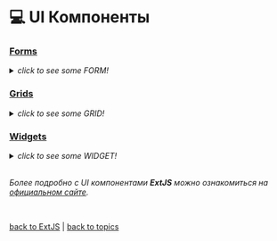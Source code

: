 # 💻 UI Компоненты

### [Forms](https://github.com/CrappyCodeMaker/ECCENTEX-KNOWLEGE/blob/main/Content/1%20Start%20work/1.1%20ExtJS/1.1.2%20UI%20Components/Forms/Forms.md)

<details>
  <summary><i><h7>click to see some FORM!</h7></i></summary>

![img1](https://github.com/CrappyCodeMaker/ECCENTEX-KNOWLEGE/blob/main/Content/1%20Start%20work/1.1%20ExtJS/1.1.2%20UI%20Components/Forms/IMG/1.png?raw=true)

</details>

### [Grids](https://github.com/CrappyCodeMaker/ECCENTEX-KNOWLEGE/blob/main/Content/1%20Start%20work/1.1%20ExtJS/1.1.2%20UI%20Components/Grids/Grids.md)

<details>
  <summary><i><h7>click to see some GRID!</h7></i></summary>

![img2](https://github.com/CrappyCodeMaker/ECCENTEX-KNOWLEGE/blob/main/Content/1%20Start%20work/1.1%20ExtJS/1.1.2%20UI%20Components/Grids/IMG/1.png?raw=true)

</details>

### [Widgets](https://github.com/CrappyCodeMaker/ECCENTEX-KNOWLEGE/blob/main/Content/1%20Start%20work/1.1%20ExtJS/1.1.2%20UI%20Components/Widgets/Widgets.md)

<details>
  <summary><i><h7>click to see some WIDGET!</h7></i></summary>

![img3](https://github.com/CrappyCodeMaker/ECCENTEX-KNOWLEGE/blob/main/Content/1%20Start%20work/1.1%20ExtJS/1.1.2%20UI%20Components/Widgets/IMG/2.png?raw=true)

</details>

<br/>

_Более подробно с UI компонентами **ExtJS** можно ознакомиться на [официальном сайте](https://docs.sencha.com/extjs/5.1.1/guides/components/forms.html)._


<br/>

[back to ExtJS](https://github.com/CrappyCodeMaker/ECCENTEX-KNOWLEGE/blob/main/Content/1%20Start%20work/1.1%20ExtJS/ExtJS.md) | [back to topics](https://github.com/CrappyCodeMaker/ECCENTEX-KNOWLEGE/tree/main/Content/0%20Topics/Topics.md)